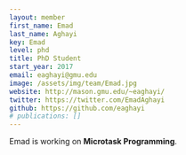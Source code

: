 ```yaml
---
layout: member
first_name: Emad
last_name: Aghayi
key: Emad
level: phd 
title: PhD Student
start_year: 2017
email: eaghayi@gmu.edu
image: /assets/img/team/Emad.jpg
website: http://mason.gmu.edu/~eaghayi/
twitter: https://twitter.com/EmadAghayi
github: https://github.com/eaghayi
# publications: []
---
```

Emad is working on **Microtask Programming**.